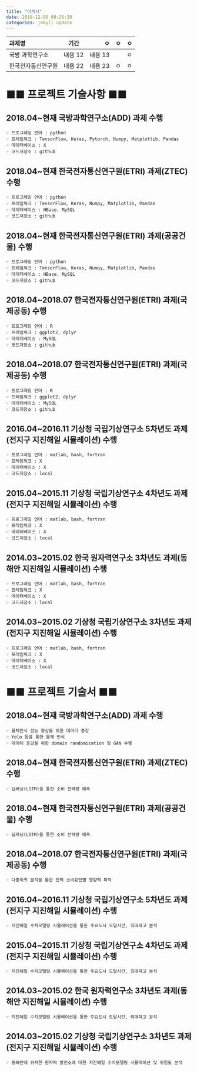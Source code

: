 ```yaml
---
title: "이력서"
date: 2018-12-06 08:26:28
categories: jekyll update
---
```


| 과제명 | 기간 |ㅇ  | ㅇ |  ㅇ|
|:--------|:--------:|--------:|--------:|--------:|
| 국방 과학연구소 | 내용 12 | 내용 13 |  |  ㅇ|
| 한국전자통신연구원 | 내용 22 | 내용 23 |  ㅇ|  ㅇ|





■■ 프로젝트 기술사항 ■■
======================
## 2018.04~현재 국방과학연구소(ADD) 과제 수행
	☞ 프로그래밍 언어 : python
	☞ 프레임워크 : TensorFlow, Keras, Pytorch, Numpy, Matplotlib, Pandas
	☞ 데이터베이스 : X
	☞ 코드저장소 : github

## 2018.04~현재 한국전자통신연구원(ETRI) 과제(ZTEC) 수행
	☞ 프로그래밍 언어 : python
	☞ 프레임워크 : TensorFlow, Keras, Numpy, Matplotlib, Pandas
	☞ 데이터베이스 : HBase, MySQL
	☞ 코드저장소 : github
		
## 2018.04~현재 한국전자통신연구원(ETRI) 과제(공공건물) 수행
	☞ 프로그래밍 언어 : python
	☞ 프레임워크 : TensorFlow, Keras, Numpy, Matplotlib, Pandas
	☞ 데이터베이스 : HBase, MySQL
	☞ 코드저장소 : github

## 2018.04~2018.07 한국전자통신연구원(ETRI) 과제(국제공동) 수행
	☞ 프로그래밍 언어 : R
	☞ 프레임워크 : ggplot2, dplyr
	☞ 데이터베이스 : MySQL
	☞ 코드저장소 : github

## 2018.04~2018.07 한국전자통신연구원(ETRI) 과제(국제공동) 수행
	☞ 프로그래밍 언어 : R
	☞ 프레임워크 : ggplot2, dplyr
	☞ 데이터베이스 : MySQL
	☞ 코드저장소 : github

## 2016.04~2016.11 기상청 국립기상연구소 5차년도 과제(전지구 지진해일 시뮬레이션) 수행
	☞ 프로그래밍 언어 : matlab, bash, fortran
	☞ 프레임워크 : X
	☞ 데이터베이스 : X
	☞ 코드저장소 : local

## 2015.04~2015.11 기상청 국립기상연구소 4차년도 과제(전지구 지진해일 시뮬레이션) 수행
	☞ 프로그래밍 언어 : matlab, bash, fortran
	☞ 프레임워크 : X
	☞ 데이터베이스 : X
	☞ 코드저장소 : local

## 2014.03~2015.02 한국 원자력연구소 3차년도 과제(동해안 지진해일 시뮬레이션) 수행
	☞ 프로그래밍 언어 : matlab, bash, fortran
	☞ 프레임워크 : X
	☞ 데이터베이스 : X
	☞ 코드저장소 : local

## 2014.03~2015.02 기상청 국립기상연구소 3차년도 과제(전지구 지진해일 시뮬레이션) 수행
	☞ 프로그래밍 언어 : matlab, bash, fortran
	☞ 프레임워크 : X
	☞ 데이터베이스 : X
	☞ 코드저장소 : local

■■ 프로젝트 기술서 ■■
====================
## 2018.04~현재 국방과학연구소(ADD) 과제 수행
	☞ 물체인식 성능 향상을 위한 데이터 증강
	☞ Yolo 등을 통한 물체 인식
	☞ 데이터 증강을 위한 domain randomization 및 GAN 수행

## 2018.04~현재 한국전자통신연구원(ETRI) 과제(ZTEC) 수행
	☞ 딥러닝(LSTM)을 통한 소비 전력량 예측

## 2018.04~현재 한국전자통신연구원(ETRI) 과제(공공건물) 수행
	☞ 딥러닝(LSTM)을 통한 소비 전력량 예측

## 2018.04~2018.07 한국전자통신연구원(ETRI) 과제(국제공동) 수행
	☞ 다중회귀 분석을 통한 전력 소비요인별 영향력 파악

## 2016.04~2016.11 기상청 국립기상연구소 5차년도 과제(전지구 지진해일 시뮬레이션) 수행
	☞ 지진해일 수치모델링 시뮬레이션을 통한 주요도시 도달시간, 최대파고 분석

## 2015.04~2015.11 기상청 국립기상연구소 4차년도 과제(전지구 지진해일 시뮬레이션) 수행
	☞ 지진해일 수치모델링 시뮬레이션을 통한 주요도시 도달시간, 최대파고 분석

## 2014.03~2015.02 한국 원자력연구소 3차년도 과제(동해안 지진해일 시뮬레이션) 수행
	☞ 지진해일 수치모델링 시뮬레이션을 통한 주요도시 도달시간, 최대파고 분석

## 2014.03~2015.02 기상청 국립기상연구소 3차년도 과제(전지구 지진해일 시뮬레이션) 수행
	☞ 동해안에 위치한 원자력 발전소에 대한 지진해일 수치모델링 시뮬레이션 및 위험도 분석



